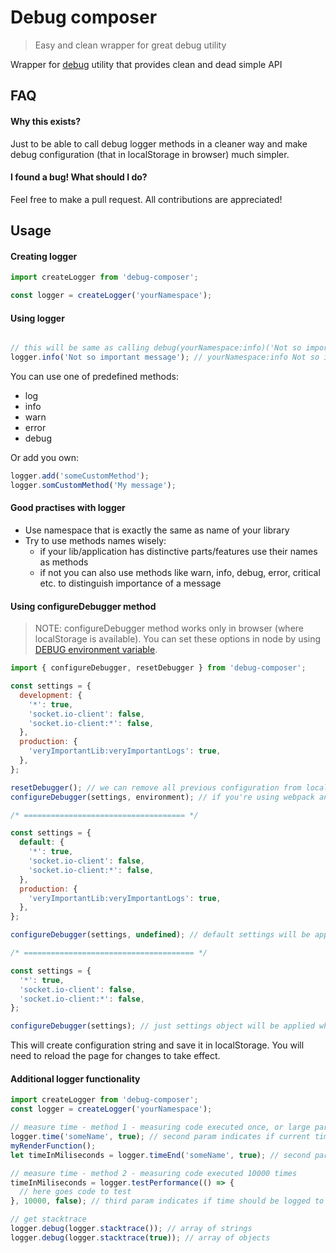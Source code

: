 # Debug composer
> Easy and clean wrapper for great debug utility

Wrapper for [debug](https://github.com/visionmedia/debug) utility that provides clean and dead simple API

## FAQ
#### Why this exists?
Just to be able to call debug logger methods in a cleaner way and make debug configuration (that in localStorage in browser) much simpler.

#### I found a bug! What should I do?
Feel free to make a pull request. All contributions are appreciated! 

## Usage

#### Creating logger
```javascript
import createLogger from 'debug-composer';

const logger = createLogger('yourNamespace');
```

#### Using logger
```javascript

// this will be same as calling debug(yourNamespace:info)('Not so important message')
logger.info('Not so important message'); // yourNamespace:info Not so important message
```

You can use one of predefined methods:
 * log
 * info
 * warn
 * error
 * debug

Or add you own:
```javascript
logger.add('someCustomMethod');
logger.somCustomMethod('My message');
```

#### Good practises with logger
* Use namespace that is exactly the same as name of your library
* Try to use methods names wisely:
  * if your lib/application has distinctive parts/features use their names as methods
  * if not you can also use methods like warn, info, debug, error, critical etc. to distinguish importance of a message
  
  
#### Using configureDebugger method
> NOTE: configureDebugger method works only in browser (where localStorage is available). You can set these options in node by using [DEBUG environment variable](https://github.com/visionmedia/debug#environment-variables).
```javascript
import { configureDebugger, resetDebugger } from 'debug-composer';

const settings = {
  development: {
    '*': true,
    'socket.io-client': false,
    'socket.io-client:*': false,
  },
  production: {
    'veryImportantLib:veryImportantLogs': true,
  },
};

resetDebugger(); // we can remove all previous configuration from localStorage
configureDebugger(settings, environment); // if you're using webpack and webpack.DefinePlugin you can make process.env.NODE_ENV available to the browser

/* ==================================== */

const settings = {
  default: {
    '*': true,
    'socket.io-client': false,
    'socket.io-client:*': false,
  },
  production: {
    'veryImportantLib:veryImportantLogs': true,
  },
};

configureDebugger(settings, undefined); // default settings will be applied

/* ====================================== */

const settings = {
  '*': true,
  'socket.io-client': false,
  'socket.io-client:*': false,
};

configureDebugger(settings); // just settings object will be applied when environment is not provided
```

This will create configuration string and save it in localStorage. You will need to reload the page for changes to take effect.

#### Additional logger functionality
```javascript
import createLogger from 'debug-composer';
const logger = createLogger('yourNamespace');

// measure time - method 1 - measuring code executed once, or large part of the code
logger.time('someName', true); // second param indicates if current time should be logged to console (as yourNamespace:performance). Optional, defaults to false.
myRenderFunction();
let timeInMiliseconds = logger.timeEnd('someName', true); // second param indicates if measured time should be logged to console (as yourNamespace:performance). Optional, defaults to true.

// measure time - method 2 - measuring code executed 10000 times
timeInMiliseconds = logger.testPerformance(() => {
  // here goes code to test
}, 10000, false); // third param indicates if time should be logged to console (as yourNamespace:performance)

// get stacktrace
logger.debug(logger.stacktrace()); // array of strings
logger.debug(logger.stacktrace(true)); // array of objects
```
